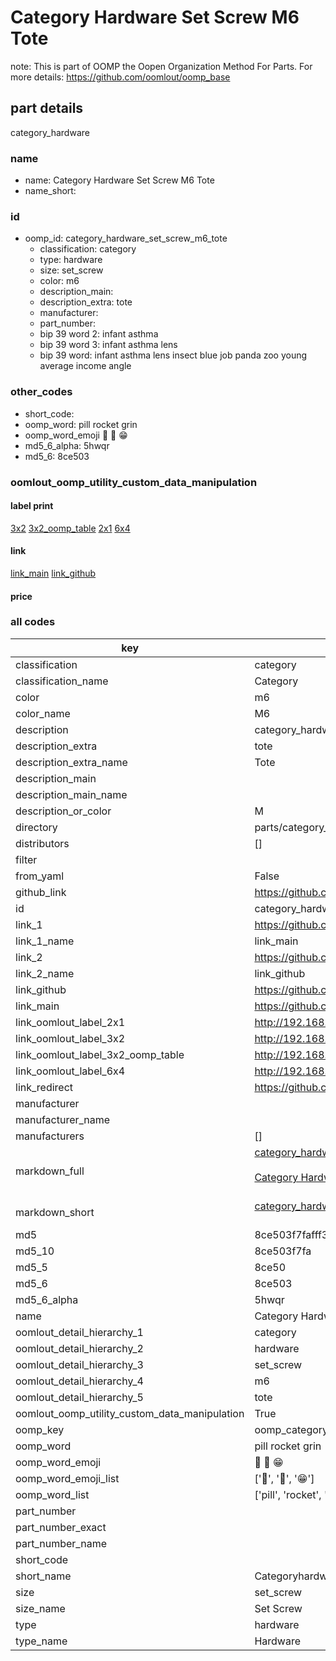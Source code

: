 # Category Hardware Set Screw M6 Tote  

note: This is part of OOMP the Oopen Organization Method For Parts. For more details: https://github.com/oomlout/oomp_base

##  part details
  



category_hardware



### name
* name: Category Hardware Set Screw M6 Tote
* name_short: 
### id
* oomp_id: category_hardware_set_screw_m6_tote
  * classification: category
  * type: hardware
  * size: set_screw
  * color: m6
  * description_main: 
  * description_extra: tote
  * manufacturer: 
  * part_number: 
  * bip 39 word 2: infant asthma
  * bip 39 word 3: infant asthma lens
  * bip 39 word: infant asthma lens insect blue job panda zoo young average income angle

### other_codes
* short_code: 
* oomp_word: pill rocket grin
* oomp_word_emoji :pill: :rocket: :grin:
* md5_6_alpha: 5hwqr
* md5_6: 8ce503






### oomlout_oomp_utility_custom_data_manipulation
#### label print
[3x2](http://192.168.1.245:1112/?label=oomp%205hwqr)
[3x2_oomp_table](http://192.168.1.108:1112/?label=oomp%205hwqr)
[2x1](http://192.168.1.242:1112/?label=oomp%205hwqr)
[6x4](http://192.168.1.55:1112/?label=oomp%205hwqr)    

#### link

[link_main](https://github.com/oomlout/oomlout_oomp_version_1_messy/tree/main/parts/category_hardware_set_screw_m6_tote) [link_github](https://github.com/oomlout/oomlout_oomp_version_1_messy/tree/main/parts/category_hardware_set_screw_m6_tote)                             

#### price







### all codes 
| key | value |  
| --- | --- |  
| classification | category |  
| classification_name | Category |  
| color | m6 |  
| color_name | M6 |  
| description | category_hardware |  
| description_extra | tote |  
| description_extra_name | Tote |  
| description_main |  |  
| description_main_name |  |  
| description_or_color | M  |  
| directory | parts/category_hardware_set_screw_m6_tote |  
| distributors | [] |  
| filter |  |  
| from_yaml | False |  
| github_link | https://github.com/oomlout/oomlout_oomp_part_src/tree/main/parts/category_hardware_set_screw_m6_tote |  
| id | category_hardware_set_screw_m6_tote |  
| link_1 | https://github.com/oomlout/oomlout_oomp_version_1_messy/tree/main/parts/category_hardware_set_screw_m6_tote |  
| link_1_name | link_main |  
| link_2 | https://github.com/oomlout/oomlout_oomp_version_1_messy/tree/main/parts/category_hardware_set_screw_m6_tote |  
| link_2_name | link_github |  
| link_github | https://github.com/oomlout/oomlout_oomp_version_1_messy/tree/main/parts/category_hardware_set_screw_m6_tote |  
| link_main | https://github.com/oomlout/oomlout_oomp_version_1_messy/tree/main/parts/category_hardware_set_screw_m6_tote |  
| link_oomlout_label_2x1 | http://192.168.1.242:1112/?label=oomp%205hwqr |  
| link_oomlout_label_3x2 | http://192.168.1.245:1112/?label=oomp%205hwqr |  
| link_oomlout_label_3x2_oomp_table | http://192.168.1.108:1112/?label=oomp%205hwqr |  
| link_oomlout_label_6x4 | http://192.168.1.55:1112/?label=oomp%205hwqr |  
| link_redirect | https://github.com/oomlout/oomlout_oomp_version_1_messy/tree/main/parts/category_hardware_set_screw_m6_tote |  
| manufacturer |  |  
| manufacturer_name |  |  
| manufacturers | [] |  
| markdown_full | [category_hardware_set_screw_m6_tote](none)<br>[](none)<br>[Category Hardware Set Screw M6 Tote](none)<br><br> |  
| markdown_short | [category_hardware_set_screw_m6_tote](none)<br><br> |  
| md5 | 8ce503f7fafff3ede00c27510043839a |  
| md5_10 | 8ce503f7fa |  
| md5_5 | 8ce50 |  
| md5_6 | 8ce503 |  
| md5_6_alpha | 5hwqr |  
| name | Category Hardware Set Screw M6 Tote |  
| oomlout_detail_hierarchy_1 | category |  
| oomlout_detail_hierarchy_2 | hardware |  
| oomlout_detail_hierarchy_3 | set_screw |  
| oomlout_detail_hierarchy_4 | m6 |  
| oomlout_detail_hierarchy_5 | tote |  
| oomlout_oomp_utility_custom_data_manipulation | True |  
| oomp_key | oomp_category_hardware_set_screw_m6_tote |  
| oomp_word | pill rocket grin |  
| oomp_word_emoji | :pill: :rocket: :grin: |  
| oomp_word_emoji_list | [':pill:', ':rocket:', ':grin:'] |  
| oomp_word_list | ['pill', 'rocket', 'grin'] |  
| part_number |  |  
| part_number_exact |  |  
| part_number_name |  |  
| short_code |  |  
| short_name | Categoryhardware |  
| size | set_screw |  
| size_name | Set Screw |  
| type | hardware |  
| type_name | Hardware |  
